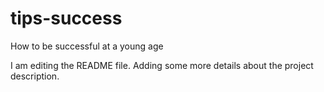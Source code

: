# tips-success
How to be successful at a young age

I am editing the README file. Adding some more details about the project description.
